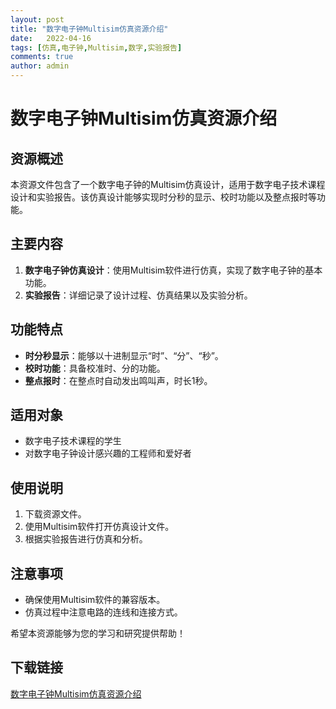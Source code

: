 ```yaml
---
layout: post
title: "数字电子钟Multisim仿真资源介绍"
date:   2022-04-16
tags: [仿真,电子钟,Multisim,数字,实验报告]
comments: true
author: admin
---
```

# 数字电子钟Multisim仿真资源介绍

## 资源概述
本资源文件包含了一个数字电子钟的Multisim仿真设计，适用于数字电子技术课程设计和实验报告。该仿真设计能够实现时分秒的显示、校时功能以及整点报时等功能。

## 主要内容
1. **数字电子钟仿真设计**：使用Multisim软件进行仿真，实现了数字电子钟的基本功能。
2. **实验报告**：详细记录了设计过程、仿真结果以及实验分析。

## 功能特点
- **时分秒显示**：能够以十进制显示“时”、“分”、“秒”。
- **校时功能**：具备校准时、分的功能。
- **整点报时**：在整点时自动发出鸣叫声，时长1秒。

## 适用对象
- 数字电子技术课程的学生
- 对数字电子钟设计感兴趣的工程师和爱好者

## 使用说明
1. 下载资源文件。
2. 使用Multisim软件打开仿真设计文件。
3. 根据实验报告进行仿真和分析。

## 注意事项
- 确保使用Multisim软件的兼容版本。
- 仿真过程中注意电路的连线和连接方式。

希望本资源能够为您的学习和研究提供帮助！

## 下载链接

[数字电子钟Multisim仿真资源介绍](https://pan.quark.cn/s/50a322ab7bb5)
